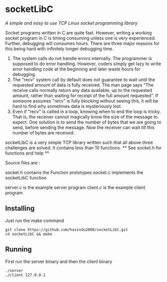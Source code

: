 # socketLibC

*A simple and easy to use TCP Linux socket programming library*

Socket programs written in C are quite fast. However, writing a working socket program in C is timing consuming unless one is very experienced. Further, debugging will consumes hours.
There are three major reasons for this being hard with infinitely longer debugging time.
1. The system calls do not handle errors internally. The programmer is supposed to do error handling. However, coders simply get lazy to write error handling code at the beginning and later waste hours for debugging.
2. The "recv" system call by default does not guarantee to wait until the requested amount of data is fully received. The man page says "The receive calls normally return any data available, up to the requested amount, rather than waiting for receipt of the full amount requested". If someone assumes "recv" is fully blocking without seeing this, it will be hard to find why sometimes data is mysteriously lost. 
3. Even if "recv" is called in a loop, knowing when to end the loop is tricky. That is, the receiver cannot magically know the size of the message to expect. One solution is to send the number of bytes that we are going to send, before sending the message. Now the receiver can wait till this number of bytes are received.

socketLibC is a very simple TCP library written such that all above three challenges are solved. It contains less than 10 functions. ** See socket.h for functions and help **

Source files are : 

socket.h contains the Function prototypes
socket.c implements the socketLibC function

server.c is the example server program
client.c is the example client program



## Installing

Just run the make command

```
git clone https://github.com/hasindu2008/socketLibC.git
cd socketLibC && make
```


## Running

First run the server binary and then the client binary

```
./server
./client 127.0.0.1 
```

